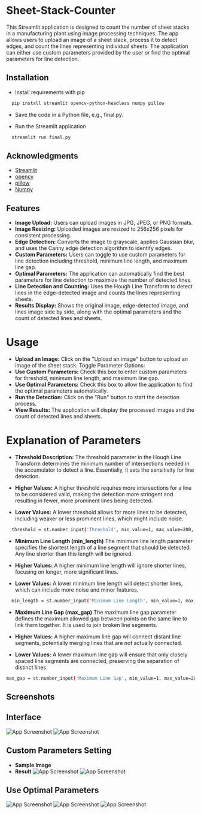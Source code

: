 # Sheet-Stack-Counter

This Streamlit application is designed to count the number of sheet stacks in a manufacturing plant using image processing techniques. The app allows users to upload an image of a sheet stack, process it to detect edges, and count the lines representing individual sheets. The application can either use custom parameters provided by the user or find the optimal parameters for line detection.



## Installation

* Install requirements with pip

```bash
  pip install streamlit opencv-python-headless numpy pillow

```

* Save the code in a Python file, e.g., final.py.

* Run the Streamlit application    

```bash
  streamlit run final.py

```

## Acknowledgments
 - [Streamlit](https://streamlit.io/)
 - [opencv](https://opencv.org/)
 - [pillow](https://pypi.org/project/pillow/)
 - [Numpy](https://numpy.org/)

## Features

- **Image Upload:** Users can upload images in JPG, JPEG, or PNG formats.
- **Image Resizing:** Uploaded images are resized to 256x256 pixels for consistent processing.
- **Edge Detection:** Converts the image to grayscale, applies Gaussian blur, and uses the Canny edge detection algorithm to identify edges.
- **Custom Parameters:** Users can toggle to use custom parameters for line detection including threshold, minimum line length, and maximum line gap.
- **Optimal Parameters:** The application can automatically find the best parameters for line detection to maximize the number of detected lines.
- **Line Detection and Counting:** Uses the Hough Line Transform to detect lines in the edge-detected image and counts the lines representing sheets.
- **Results Display:** Shows the original image, edge-detected image, and lines image side by side, along with the optimal parameters and the count of detected lines and sheets.

# Usage 

- **Upload an Image:** Click on the "Upload an image" button to upload an image of the sheet stack.
Toggle Parameter Options:
- **Use Custom Parameters:** Check this box to enter custom parameters for threshold, minimum line length, and maximum line gap.
- **Use Optimal Parameters:** Check this box to allow the application to find the optimal parameters automatically.
- **Run the Detection:** Click on the "Run" button to start the detection process.
- **View Results:** The application will display the processed images and the count of detected lines and sheets.

# Explanation of Parameters

- **Threshold Description:** 
The threshold parameter in the Hough Line Transform determines the minimum number of intersections needed in the accumulator to detect a line. Essentially, it sets the sensitivity for line detection.

- **Higher Values:** A higher threshold requires more intersections for a line to be considered valid, making the detection more stringent and resulting in fewer, more prominent lines being detected.
- **Lower Values:** A lower threshold allows for more lines to be detected, including weaker or less prominent lines, which might include noise.

```bash
  threshold = st.number_input('Threshold', min_value=1, max_value=200, value=80)
```
- **Minimum Line Length (min_length)**
The minimum line length parameter specifies the shortest length of a line segment that should be detected. Any line shorter than this length will be ignored.

- **Higher Values:** A higher minimum line length will ignore shorter lines, focusing on longer, more significant lines.
- **Lower Values:** A lower minimum line length will detect shorter lines, which can include more noise and minor features.
```bash
  min_length = st.number_input('Minimum Line Length', min_value=1, max_value=200, value=50)

```
- **Maximum Line Gap (max_gap)**
The maximum line gap parameter defines the maximum allowed gap between points on the same line to link them together. It is used to join broken line segments.

- **Higher Values:** A higher maximum line gap will connect distant line segments, potentially merging lines that are not actually connected.
- **Lower Values:** A lower maximum line gap will ensure that only closely spaced line segments are connected, preserving the separation of distinct lines.
```bash
max_gap = st.number_input('Maximum Line Gap', min_value=1, max_value=200, value=50)
```
## **Screenshots**

## **Interface**
![App Screenshot](https://github.com/SaiTeja250802/Computer-Market-Hub-1/blob/main/1.png)
![App Screenshot](https://github.com/SaiTeja250802/Computer-Market-Hub-1/blob/main/2.png)
## **Custom Parameters Setting**
- **Sample Image**
- **Result**
![App Screenshot](https://github.com/SaiTeja250802/Computer-Market-Hub-1/blob/main/3.png)
![App Screenshot](https://github.com/SaiTeja250802/Computer-Market-Hub-1/blob/main/4.png)
## **Use Optimal Parameters**
![App Screenshot](https://github.com/SaiTeja250802/Computer-Market-Hub-1/blob/main/5.png)
![App Screenshot](https://github.com/SaiTeja250802/Computer-Market-Hub-1/blob/main/6.png)
![App Screenshot](https://github.com/SaiTeja250802/Computer-Market-Hub-1/blob/main/7.png)
